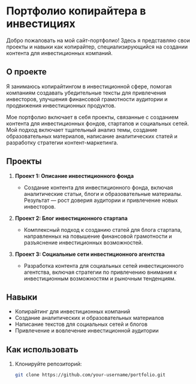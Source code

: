 # Портфолио копирайтера в инвестициях

Добро пожаловать на мой сайт-портфолио! Здесь я представляю свои проекты и навыки как копирайтер, специализирующийся на создании контента для инвестиционных компаний.

## О проекте

Я занимаюсь копирайтингом в инвестиционной сфере, помогая компаниям создавать убедительные тексты для привлечения инвесторов, улучшения финансовой грамотности аудитории и продвижения инвестиционных продуктов.

Мое портфолио включает в себя проекты, связанные с созданием контента для инвестиционных фондов, стартапов и социальных сетей. Мой подход включает тщательный анализ темы, создание образовательных материалов, написание аналитических статей и разработку стратегии контент-маркетинга.

## Проекты

1. **Проект 1: Описание инвестиционного фонда**
   - Создание контента для инвестиционного фонда, включая аналитические статьи, блоги и образовательные материалы. Результат — рост доверия аудитории и привлечение новых инвесторов.

2. **Проект 2: Блог инвестиционного стартапа**
   - Комплексный подход к созданию статей для блога стартапа, направленных на повышение финансовой грамотности и разъяснение инвестиционных возможностей.

3. **Проект 3: Социальные сети инвестиционного агентства**
   - Разработка контента для социальных сетей инвестиционного агентства, включая стратегии по привлечению внимания к инвестиционным возможностям и рыночным тенденциям.

## Навыки

- Копирайтинг для инвестиционных компаний
- Создание аналитических и образовательных материалов
- Написание текстов для социальных сетей и блогов
- Привлечение и вовлечение инвестиционной аудитории

## Как использовать

1. Клонируйте репозиторий:
   ```bash
   git clone https://github.com/your-username/portfolio.git
